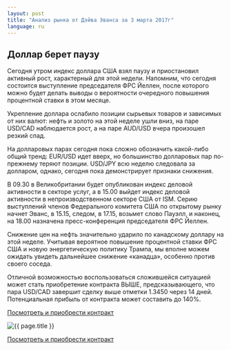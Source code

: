 ```yaml
---
layout: post
title: "Анализ рынка от Дэйва Эванса за 3 марта 2017г"
language: ru
---
```

## Доллар берет паузу

Сегодня  утром индекс доллара США взял паузу и приостановил активный рост, характерный для этой недели. Напомним, что сегодня состоится выступление председателя ФРС Йеллен, после которого можно будет делать выводы о вероятности очередного повышения процентной ставки в этом месяце.

Укрепление доллара ослабило позиции сырьевых товаров и зависимых от них валют: нефть и золото на этой неделе ушли вниз, на паре USD/CAD наблюдается рост, а на паре AUD/USD вчера произошел резкий спад.

На долларовых парах сегодня пока сложно обозначить какой-либо общий тренд: EUR/USD идет вверх, но большинство долларовых пар по-прежнему теряют позиции.
USD/JPY всю неделю следовала за долларом, однако, сегодня пока демонстрирует признаки снижения.

В 09.30 в Великобритании будет опубликован индекс деловой активности в секторе услуг, а в 15.00 выйдет индекс деловой активности в непроизводственном секторе США от ISM. Серию выступлений членов Федерального комитета США по открытому рынку начнет Эванс, в 15.15, следом, в 17.15, возьмет слово Пауэлл, и наконец, на 18.00 назначена пресс-конференция председателя ФРС Йеллен.

Снижение цен на нефть значительно ударило по канадскому доллару на этой неделе. Учитывая вероятное повышение процентной ставки ФРС США и новую энергетическую политику Трампа, мы вполне можем ожидать увидеть дальнейшее снижение «канадца», особенно против своего соседа.

Отличной возможностью воспользоваться сложившейся ситуацией может стать приобретение контракта ВЫШЕ, предсказывающего, что пара USD/CAD завершит сделку выше отметки 1.3450 через 14 дней. Потенциальная прибыль от контракта может составить до 140%.

<a href="http://record.binary.com/_bivVDfg8lHux76XffYA0JmNd7ZgqdRLk/1/?market=forex&underlying=frxUSDCAD&formname=higherlower&duration_amount=14&duration_units=d&amount=10&amount_type=payout&expiry_type=duration&barrier=1.345&s=1&t=NtOqvvGvtH8t5L6rcKINx50co5lt24DG" target="_blank">Посмотреть и приобрести контракт</a>

<img src="{{ site.url }}/images/mar-03-17-ru.png" alt="{{ page.title }}"  title="{{ page.title }}">

<a href="%LINK%%?https://www.binary.com/d/trade.cgi?market=forex&underlying=frxUSDCAD&formname=higherlower&duration_amount=14&duration_units=d&amount=10&amount_type=payout&expiry_type=duration&barrier=1.345&s=1&t=NtOqvvGvtH8t5L6rcKINx50co5lt24DG" target="_blank">Посмотреть и приобрести контракт</a>